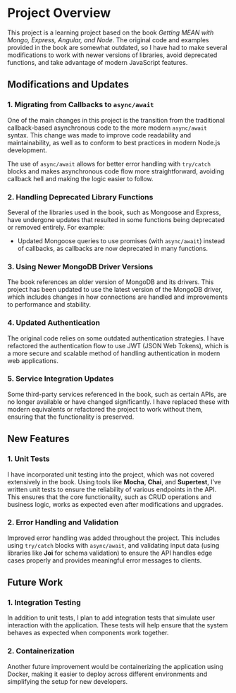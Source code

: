 # Project Overview

This project is a learning project based on the book *Getting MEAN with Mongo, Express, Angular, and Node*. The original code and examples provided in the book are somewhat outdated, so I have had to make several modifications to work with newer versions of libraries, avoid deprecated functions, and take advantage of modern JavaScript features.

## Modifications and Updates

### 1. Migrating from Callbacks to `async/await`
One of the main changes in this project is the transition from the traditional callback-based asynchronous code to the more modern `async/await` syntax. This change was made to improve code readability and maintainability, as well as to conform to best practices in modern Node.js development.

The use of `async/await` allows for better error handling with `try/catch` blocks and makes asynchronous code flow more straightforward, avoiding callback hell and making the logic easier to follow.

### 2. Handling Deprecated Library Functions
Several of the libraries used in the book, such as Mongoose and Express, have undergone updates that resulted in some functions being deprecated or removed entirely. For example:
- Updated Mongoose queries to use promises (with `async/await`) instead of callbacks, as callbacks are now deprecated in many functions.


### 3. Using Newer MongoDB Driver Versions
The book references an older version of MongoDB and its drivers. This project has been updated to use the latest version of the MongoDB driver, which includes changes in how connections are handled and improvements to performance and stability.

### 4. Updated Authentication
The original code relies on some outdated authentication strategies. I have refactored the authentication flow to use JWT (JSON Web Tokens), which is a more secure and scalable method of handling authentication in modern web applications.

### 5. Service Integration Updates
Some third-party services referenced in the book, such as certain APIs, are no longer available or have changed significantly. I have replaced these with modern equivalents or refactored the project to work without them, ensuring that the functionality is preserved.

## New Features

### 1. Unit Tests
I have incorporated unit testing into the project, which was not covered extensively in the book. Using tools like **Mocha**, **Chai**, and **Supertest**, I’ve written unit tests to ensure the reliability of various endpoints in the API. This ensures that the core functionality, such as CRUD operations and business logic, works as expected even after modifications and upgrades.

### 2. Error Handling and Validation
Improved error handling was added throughout the project. This includes using `try/catch` blocks with `async/await`, and validating input data (using libraries like **Joi** for schema validation) to ensure the API handles edge cases properly and provides meaningful error messages to clients.

## Future Work

### 1. Integration Testing
In addition to unit tests, I plan to add integration tests that simulate user interaction with the application. These tests will help ensure that the system behaves as expected when components work together.

### 2. Containerization
Another future improvement would be containerizing the application using Docker, making it easier to deploy across different environments and simplifying the setup for new developers.
